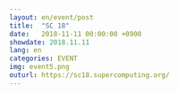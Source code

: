 ```yaml
---
layout: en/event/post
title:  "SC 18"
date:   2018-11-11 00:00:00 +0900
showdate: 2018.11.11
lang: en
categories: EVENT
img: event5.png
outurl: https://sc18.supercomputing.org/
---
```

